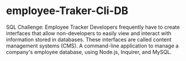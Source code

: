 # employee-Traker-Cli-DB
SQL Challenge: Employee Tracker Developers frequently have to create interfaces that allow non-developers to easily view and interact with information stored in databases. These interfaces are called content management systems (CMS).  A command-line application to manage a company's employee database, using Node.js, Inquirer, and MySQL.
